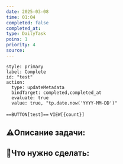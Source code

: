 ```yaml
---
date: 2025-03-08
time: 01:04
completed: false
completed_at: 
type: DailyTask
poins: 1
priority: 4
source:
---
```


```meta-bind-button
style: primary
label: Complete
id: "test"
action:
  type: updateMetadata
  bindTarget: completed,completed_at
  evaluate: true
  value: true, "tp.date.now('YYYY-MM-DD')"

```

  
`==BUTTON[test]==` `VIEW[{count}]`


## ⚠️Описание задачи:



## 📝Что нужно сделать:
